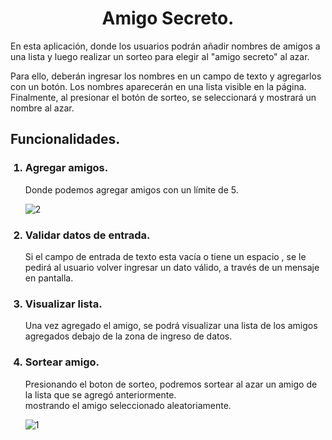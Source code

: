 <h1 align="center">Amigo Secreto.</h1>
<p>En esta aplicación, donde los usuarios podrán añadir nombres de amigos a una lista y luego realizar un sorteo para elegir al "amigo secreto" al azar.</br>

Para ello, deberán ingresar los nombres en un campo de texto y agregarlos con un botón. Los nombres aparecerán en una lista visible en la página. Finalmente, al presionar el botón de sorteo, se seleccionará y mostrará un nombre al azar.</p>

<h2>Funcionalidades.</h2>
<ol>
  <h3><li>Agregar amigos.</li></h3>
  <p>Donde podemos agregar amigos con un límite de 5.</p>
 
![2](https://github.com/user-attachments/assets/cc6f8c7d-f1e2-466b-85e4-f178aecffc38)


  <h3><li>Validar datos de entrada.</li></h3>
  <p>Si el campo de entrada de texto esta vacía o tiene un espacio , se le pedirá al usuario volver ingresar un dato válido, a través de un mensaje en pantalla.</p>
  <h3><li>Visualizar lista.</li></h3>
  <p>Una vez agregado el amigo, se podrá visualizar una lista de los amigos agregados debajo de la zona de ingreso de datos.</p>
  <h3><li>Sortear amigo.</li></h3>
  <p>Presionando el boton de sorteo, podremos sortear al azar un amigo de la lista que se agregó anteriormente.</br>
mostrando el amigo seleccionado aleatoriamente.</p>

![1](https://github.com/user-attachments/assets/5fc1c250-aef8-4703-aed6-f5267ef78442)
 
</ol>
